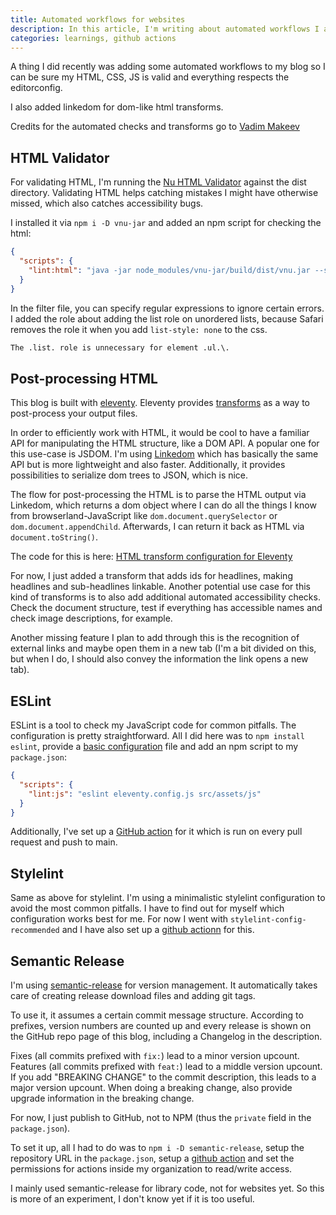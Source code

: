 ```yaml
---
title: Automated workflows for websites
description: In this article, I'm writing about automated workflows I added to this blog.
categories: learnings, github actions
---
```

A thing I did recently was adding some automated workflows to my blog so I can be sure my HTML, CSS, JS is valid and everything respects the editorconfig.

I also added linkedom for dom-like html transforms.

Credits for the automated checks and transforms go to [Vadim Makeev](https://pepelsbey.dev)

## HTML Validator

For validating HTML, I'm running the [Nu HTML Validator](https://validator.w3.org/nu/) against the dist directory. Validating HTML helps catching mistakes I might have otherwise missed, which also catches accessibility bugs.

I installed it via `npm i -D vnu-jar` and added an npm script for checking the html:

```json
{
  "scripts": {
    "lint:html": "java -jar node_modules/vnu-jar/build/dist/vnu.jar --skip-non-html --filterfile .vnurc dist"
  }
}
```

In the filter file, you can specify regular expressions to ignore certain errors. I added the role about adding the list role on unordered lists, because Safari removes the role it when you add `list-style: none` to the css. 

```txt
The .list. role is unnecessary for element .ul.\.
```

## Post-processing HTML 

This blog is built with [eleventy](https://11ty.dev). Eleventy provides [transforms](https://www.11ty.dev/docs/config/#transforms) as a way to post-process your output files.

In order to efficiently work with HTML, it would be cool to have a familiar API for manipulating the HTML structure, like a DOM API. A popular one for this use-case is JSDOM. I'm using [Linkedom](https://webreflection.medium.com/linkedom-a-jsdom-alternative-53dd8f699311) which has basically the same API but is more lightweight and also faster. Additionally, it provides possibilities to serialize dom trees to JSON, which is nice. 

The flow for post-processing the HTML is to parse the HTML output via Linkedom, which returns a dom object where I can do all the things I know from browserland-JavaScript like `dom.document.querySelector` or `dom.document.appendChild`. Afterwards, I can return it back as HTML via `document.toString()`.

The code for this is here: [HTML transform configuration for Eleventy](https://github.com/lea-lgbt/blog/blob/main/config/plugins/html-transform.js)

For now, I just added a transform that adds ids for headlines, making headlines and sub-headlines linkable. Another potential use case for this kind of transforms is to also add additional automated accessibility checks. Check the document structure, test if everything has accessible names and check image descriptions, for example. 

Another missing feature I plan to add through this is the recognition of external links and maybe open them in a new tab (I'm a bit divided on this, but when I do, I should also convey the information the link opens a new tab). 

## ESLint 

ESLint is a tool to check my JavaScript code for common pitfalls. The configuration is pretty straightforward.
All I did here was to `npm install eslint`, provide a [basic configuration](https://github.com/lea-lgbt/blog/blob/main/.eslintrc.yml) file and add an npm script to my `package.json`:

```json
{
  "scripts": {
    "lint:js": "eslint eleventy.config.js src/assets/js"
  }
}
```

Additionally, I've set up a [GitHub action](https://github.com/lea-lgbt/blog/blob/main/.github/workflows/lint-js.yml) for it which is run on every pull request and push to main.

## Stylelint

Same as above for stylelint. I'm using a minimalistic stylelint configuration to avoid the most common pitfalls. I have to find out for myself which configuration works best for me. For now I went with `stylelint-config-recommended` and I have also set up a [github actionn](https://github.com/lea-lgbt/blog/blob/main/.github/workflows/lint-css.yml) for this. 

## Semantic Release

I'm using [semantic-release](https://semantic-release.gitbook.io) for version management. It automatically takes care of creating release download files and adding git tags. 

To use it, it assumes a certain commit message structure. According to prefixes, version numbers are counted up and every release is shown on the GitHub repo page of this blog, including a Changelog in the description. 

Fixes (all commits prefixed with `fix:`) lead to a minor version upcount. Features (all commits prefixed with `feat:`) lead to a middle version upcount. If you add "BREAKING CHANGE" to the commit description, this leads to a major version upcount. When doing a breaking change, also provide upgrade information in the breaking change.

For now, I just publish to GitHub, not to NPM (thus the `private` field in the `package.json`). 

To set it up, all I had to do was to `npm i -D semantic-release`, setup the repository URL in the `package.json`, setup a [github action](https://github.com/lea-lgbt/blog/blob/main/.github/workflows/release.yml) and set the permissions for actions inside my organization to read/write access.

I mainly used semantic-release for library code, not for websites yet. So this is more of an experiment, I don't know yet if it is too useful.
